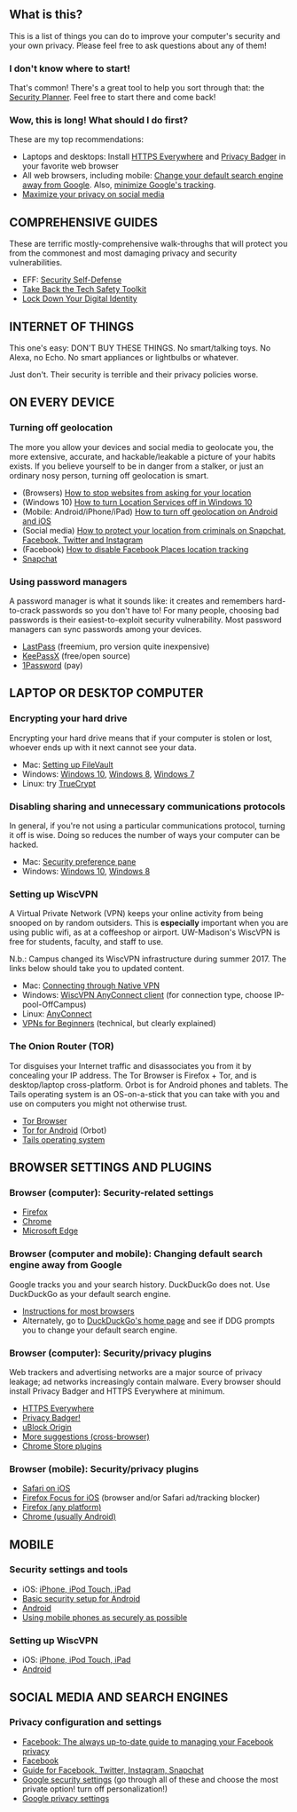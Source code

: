 ## What is this?

This is a list of things you can do to improve your computer's security and your own privacy. Please feel free to ask questions about any of them!

### I don't know where to start!

That's common! There's a great tool to help you sort through that: the [Security Planner](https://www.securityplanner.org/). Feel free to start there and come back!

### Wow, this is long! What should I do first?

These are my top recommendations:

* Laptops and desktops: Install [HTTPS Everywhere](https://www.eff.org/https-everywhere) and [Privacy Badger](https://www.eff.org/privacybadger) in your favorite web browser
*  All web browsers, including mobile: [Change your default search engine away from Google](https://home.bt.com/tech-gadgets/computing/chrome-firefox-edge-internet-explorer-change-default-search-engine-11364117803672). Also, [minimize Google's tracking](https://myaccount.google.com/security).
*   [Maximize your privacy on social media](https://www.uc.edu/infosec/info/SocialMediaPrivacySettings.html)

## COMPREHENSIVE GUIDES

These are terrific mostly-comprehensive walk-throughs that will protect you from the commonest and most damaging privacy and security vulnerabilities.

*   EFF: [Security Self-Defense](https://ssd.eff.org/en)
*   [Take Back the Tech Safety Toolkit](https://www.takebackthetech.net/be-safe/safety-toolkit)
*   [Lock Down Your Digital Identity](http://femtechnet.org/csov/lock-down-your-digital-identity/)

## INTERNET OF THINGS

This one's easy: DON'T BUY THESE THINGS. No smart/talking toys. No Alexa, no Echo. No smart appliances or lightbulbs or whatever.

Just don't. Their security is terrible and their privacy policies worse.

## ON EVERY DEVICE

### Turning off geolocation

The more you allow your devices and social media to geolocate you, the more extensive, accurate, and hackable/leakable a picture of your habits exists. If you believe yourself to be in danger from a stalker, or just an ordinary nosy person, turning off geolocation is smart.

* (Browsers) [How to stop websites from asking for your location](https://www.howtogeek.com/howto/16404/how-to-disable-the-new-geolocation-feature-in-google-chrome/)
* (Windows 10) [How to turn Location Services off in Windows 10](http://www.ilovefreesoftware.com/14/windows-10/turn-location-services-windows-10.html)
* (Mobile: Android/iPhone/iPad) [How to turn off geolocation on Android and iOS](https://whoer.net/blog/turn-off-geolocation-on-android-and-ios/)
* (Social media) [How to protect your location from criminals on Snapchat, Facebook, Twitter and Instagram](http://mashable.com/2016/10/03/how-to-hide-location-social-media/)
* (Facebook) [How to disable Facebook Places location tracking](https://www.lifewire.com/how-to-disable-facebook-places-location-tracking-2487718)
* [Snapchat](https://www.wired.com/story/how-to-turn-off-snapchat-snap-maps/)

### Using password managers

A password manager is what it sounds like: it creates and remembers hard-to-crack passwords so you don't have to! For many people, choosing bad passwords is their easiest-to-exploit security vulnerability. Most password managers can sync passwords among your devices.

*   [LastPass](https://www.lastpass.com/) (freemium, pro version quite inexpensive)
*   [KeePassX](https://www.keepassx.org/) (free/open source)
*   [1Password](https://1password.com/) (pay)

## LAPTOP OR DESKTOP COMPUTER

### Encrypting your hard drive

Encrypting your hard drive means that if your computer is stolen or lost, whoever ends up with it next cannot see your data.

*   Mac: [Setting up FileVault](https://support.apple.com/kb/PH25553?viewlocale=en_US&locale=en_US)
*   Windows: [Windows 10](http://www.howtogeek.com/234826/how-to-enable-full-disk-encryption-on-windows-10/), [Windows 8](http://arstechnica.com/information-technology/2013/10/windows-8-1-includes-seamless-automatic-disk-encryption-if-your-pc-supports-it/), [Windows 7](https://technet.microsoft.com/en-us/library/dd835565(v=ws.10).aspx)
*   Linux: try [TrueCrypt](http://www.howtogeek.com/howto/33255/how-to-secure-your-linux-pc-by-encrypting-your-hard-drive/)

### Disabling sharing and unnecessary communications protocols

In general, if you're not using a particular communications protocol, turning it off is wise. Doing so reduces the number of ways your computer can be hacked.

*   Mac: [Security preference pane](https://www.lifewire.com/use-mac-security-preference-pane-2260745)
*   Windows: [Windows 10](http://download.cnet.com/blog/download-blog/a-guide-to-windows-10-security-settings/), [Windows 8](http://www.makeuseof.com/tag/five-tips-managing-security-windows-8-1/)

### Setting up WiscVPN

A Virtual Private Network (VPN) keeps your online activity from being snooped on by random outsiders. This is **especially** important when you are using public wifi, as at a coffeeshop or airport. UW-Madison's WiscVPN is free for students, faculty, and staff to use.

N.b.: Campus changed its WiscVPN infrastructure during summer 2017. The links below should take you to updated content.

*   Mac: [Connecting through Native VPN](https://kb.wisc.edu/page.php?id=12534)
*   Windows: [WiscVPN AnyConnect client](https://kb.wisc.edu/page.php?id=11997) (for connection type, choose IP-pool-OffCampus)
*   Linux: [AnyConnect](https://kb.wisc.edu/page.php?id=9120)
*   [VPNs for Beginners](https://www.bestvpn.com/blog/38176/vpns-beginners-need-know/) (technical, but clearly explained)

### The Onion Router (TOR)

Tor disguises your Internet traffic and disassociates you from it by concealing your IP address. The Tor Browser is Firefox + Tor, and is desktop/laptop cross-platform. Orbot is for Android phones and tablets. The Tails operating system is an OS-on-a-stick that you can take with you and use on computers you might not otherwise trust.

*   [Tor Browser](https://www.torproject.org/projects/torbrowser.html.en)
*   [Tor for Android](https://guardianproject.info/apps/orbot/) (Orbot)
*   [Tails operating system](https://tails.boum.org/)

## BROWSER SETTINGS AND PLUGINS

### Browser (computer): Security-related settings

*   [Firefox](http://www.pcworld.com/article/2039455/five-steps-to-ultimate-firefox-security.html)
*   [Chrome](https://ajarr.org/home/security-recommendations/item/57-google-chrome-browser-settings)
*   [Microsoft Edge](https://www.cnet.com/how-to/get-to-know-the-security-features-in-edge/)

### Browser (computer and mobile): Changing default search engine away from Google

Google tracks you and your search history. DuckDuckGo does not. Use DuckDuckGo as your default search engine.

*   [Instructions for most browsers](https://home.bt.com/tech-gadgets/computing/chrome-firefox-edge-internet-explorer-change-default-search-engine-11364117803672)
*   Alternately, go to [DuckDuckGo's home page](https://duckduckgo.com/) and see if DDG prompts you to change your default search engine.

### Browser (computer): Security/privacy plugins

Web trackers and advertising networks are a major source of privacy leakage; ad networks increasingly contain malware. Every browser should install Privacy Badger and HTTPS Everywhere at minimum.

*   [HTTPS Everywhere](https://www.eff.org/https-everywhere)
*   [Privacy Badger!](https://www.eff.org/privacybadger)
*   [uBlock Origin](https://github.com/gorhill/uBlock/#installation)
*   [More suggestions (cross-browser)](http://skytechgeek.com/2016/12/5-must-have-privacy-add-ons-for-your-browser/)
*   [Chrome Store plugins](https://chrome.google.com/webstore/search/privacy)

### Browser (mobile): Security/privacy plugins

*   [Safari on iOS](http://www.idownloadblog.com/2016/01/14/safari-privacy-iphone-ipad/)
*   [Firefox Focus for iOS](https://itunes.apple.com/us/app/focus-by-firefox-content-blocking/id1055677337?mt=8) (browser and/or Safari ad/tracking blocker)
*   [Firefox (any platform)](https://addons.mozilla.org/en-US/firefox/extensions/privacy-security/)
*   [Chrome (usually Android)](https://chrome.google.com/webstore/search/privacy)

## MOBILE

### Security settings and tools

*   iOS: [iPhone, iPod Touch, iPad](http://www.zdnet.com/pictures/ios-10-iphone-ipad-privacy-security-settings/)
*   [Basic security setup for Android](https://securityinabox.org/en/guide/basic-setup/android)
*   [Android](https://www.trendmicro.com/vinfo/us/security/news/mobile-safety/7-android-security-hacks-you-need-to-do-right-now)
*   [Using mobile phones as securely as possible](https://securityinabox.org/en/guide/mobile-phones)

### Setting up WiscVPN

*   iOS: [iPhone, iPod Touch, iPad](https://kb.wisc.edu/page.php?id=38981)
*   [Android](https://kb.wisc.edu/page.php?id=25422)

## SOCIAL MEDIA AND SEARCH ENGINES

### Privacy configuration and settings

*   [Facebook: The always up-to-date guide to managing your Facebook privacy](https://lifehacker.com/5813990/the-always-up-to-date-guide-to-managing-your-facebook-privacy)
*   [Facebook](http://mashable.com/2016/11/29/facebook-privacy-checkup/#JDhKY_r0gqqp)
*   [Guide for Facebook, Twitter, Instagram, Snapchat](https://www.uc.edu/infosec/info/SocialMediaPrivacySettings.html)
*   [Google security settings](https://myaccount.google.com/security) (go through all of these and choose the most private option! turn off personalization!)
*   [Google privacy settings](https://myaccount.google.com/privacy)
